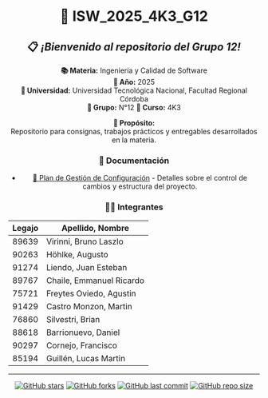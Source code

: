 <div align="center">

# 🚀 ISW_2025_4K3_G12

## 📋 ***¡Bienvenido al repositorio del Grupo 12!***
**📚 Materia:** Ingeniería y Calidad de Software  
**📅 Año:** 2025  
**🏫 Universidad:** Universidad Tecnológica Nacional, Facultad Regional Córdoba  
**👥 Grupo:** N°12 **👥 Curso:** 4K3

**🎯 Propósito:**  
Repositorio para consignas, trabajos prácticos y entregables desarrollados en la materia.  

### 📖 Documentación
- [📄 Plan de Gestión de Configuración](Plan_Gestion.md) - Detalles sobre el control de cambios y estructura del proyecto.

### 👨‍💻 Integrantes

| Legajo | Apellido, Nombre |
|--------|-----------------------------|
| 89639  | Virinni, Bruno Laszlo       |
| 90263  | Höhlke, Augusto             |
| 91274  | Liendo, Juan Esteban        |
| 89767  | Chaile, Emmanuel Ricardo    |
| 75721  | Freytes Oviedo, Agustin     |
| 91429  | Castro Monzon, Martin       |
| 76860  | Silvestri, Brian            |
| 88618  | Barrionuevo, Daniel         |
| 90297  | Cornejo, Francisco          |
| 85194  | Guillén, Lucas Martin       |

---

[![GitHub stars](https://img.shields.io/github/stars/Brun02K20/ISW_2025_4K3_G12?style=social)](https://github.com/Brun02K20/ISW_2025_4K3_G12)
[![GitHub forks](https://img.shields.io/github/forks/Brun02K20/ISW_2025_4K3_G12?style=social)](https://github.com/Brun02K20/ISW_2025_4K3_G12)
[![GitHub last commit](https://img.shields.io/github/last-commit/Brun02K20/ISW_2025_4K3_G12)](https://github.com/Brun02K20/ISW_2025_4K3_G12)
[![GitHub repo size](https://img.shields.io/github/repo-size/Brun02K20/ISW_2025_4K3_G12)](https://github.com/Brun02K20/ISW_2025_4K3_G12)

</div>
